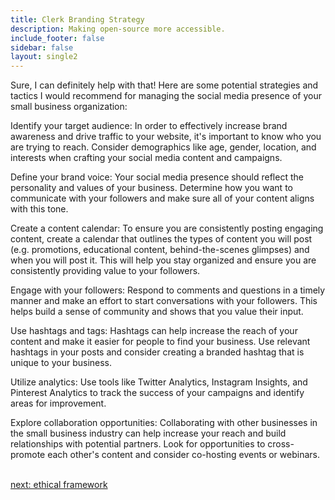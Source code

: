 ```yaml
---
title: Clerk Branding Strategy
description: Making open-source more accessible.
include_footer: false
sidebar: false
layout: single2
---
```


<p>
Sure, I can definitely help with that! Here are some potential strategies and tactics I would recommend for managing the social media presence of your small business organization:

Identify your target audience: In order to effectively increase brand awareness and drive traffic to your website, it's important to know who you are trying to reach. Consider demographics like age, gender, location, and interests when crafting your social media content and campaigns.

Define your brand voice: Your social media presence should reflect the personality and values of your business. Determine how you want to communicate with your followers and make sure all of your content aligns with this tone.

Create a content calendar: To ensure you are consistently posting engaging content, create a calendar that outlines the types of content you will post (e.g. promotions, educational content, behind-the-scenes glimpses) and when you will post it. This will help you stay organized and ensure you are consistently providing value to your followers.

Engage with your followers: Respond to comments and questions in a timely manner and make an effort to start conversations with your followers. This helps build a sense of community and shows that you value their input.

Use hashtags and tags: Hashtags can help increase the reach of your content and make it easier for people to find your business. Use relevant hashtags in your posts and consider creating a branded hashtag that is unique to your business.

Utilize analytics: Use tools like Twitter Analytics, Instagram Insights, and Pinterest Analytics to track the success of your campaigns and identify areas for improvement.

Explore collaboration opportunities: Collaborating with other businesses in the small business industry can help increase your reach and build relationships with potential partners. Look for opportunities to cross-promote each other's content and consider co-hosting events or webinars.

<br>
<a href="https://workdojos.com/clerk/ethics">next: ethical framework</a>
</p>